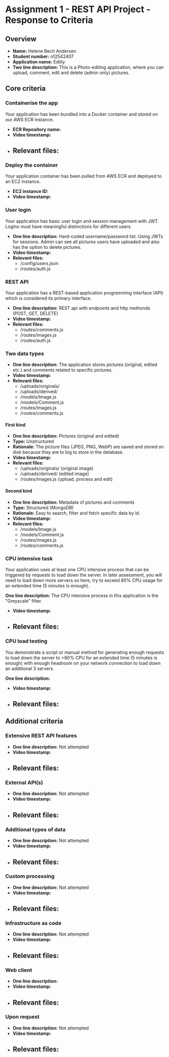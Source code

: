 Assignment 1 - REST API Project - Response to Criteria
================================================

Overview
------------------------------------------------

- **Name:** Helene Bech Andersen
- **Student number:** n12542407
- **Application name:** Editly
- **Two line description:** This is a Photo-editing application, where you can upload, comment, edit and delete (admin only) pictures.  


Core criteria
------------------------------------------------

### Containerise the app

Your application has been bundled into a Docker container and stored on our AWS ECR instance.

- **ECR Repository name:**
- **Video timestamp:**
- **Relevant files:**
    - 

### Deploy the container

Your application container has been pulled from AWS ECR and deployed to an EC2 instance.

- **EC2 instance ID:**
- **Video timestamp:**

### User login

Your application has basic user login and session management with JWT. Logins must have meaningful distinctions for different users.

- **One line description:** Hard-coded username/password list. Using JWTs for sessions. Admin can see all pictures users have uploaded and also has the option to delete pictures.
- **Video timestamp:**
- **Relevant files:**
    - /config/users.json
    - /routes/auth.js

### REST API

Your application has a REST-based application programming interface (API) which is considered its primary interface. 

- **One line description:** REST api with endpoints and http methonds (POST, GET, DELETE)
- **Video timestamp:**
- **Relevant files:**
    - /routes/comments.js
    - /routes/images.js
    - /routes/auth.js

### Two data types

- **One line description:** The application stores pictures (original, edited etc.) and comments related to specific pictures. 
- **Video timestamp:**
- **Relevant files:**
    - /uploads/originals/
    - /uploads/derived/ 
    - /models/Image.js
    - /models/Comment.js
    - /routes/images.js
    - /routes/comments.js

#### First kind

- **One line description:** Pictures (original and edited)
- **Type:** Unstructured 
- **Rationale:** The picture files (JPEG, PNG, WebP) are saved and stored on disk because they are to big to store in the database. 
- **Video timestamp:**
- **Relevant files:**
    - /uploads/originals/ (original image)
    - /uploads/derived/ (edited image)
    - /routes/images.js (upload, process and edit)


#### Second kind

- **One line description:** Metadata of pictures and comments
- **Type:** Structured (MongoDB)
- **Rationale:** Easy to search, filter and fetch specific data by id.
- **Video timestamp:**
- **Relevant files:**
    - /models/Image.js
    - /models/Comment.js
    - /routes/images.js
    - /routes/comments.js

### CPU intensive task

Your application uses at least one CPU intensive process that can be triggered by requests to load down the server. In later assessment, you will need to load down more servers so here, try to exceed 80% CPU usage for an extended time (5 minutes is enough).

 **One line description:** The CPU intensive process in this application is the "Greyscale" filter. 
- **Video timestamp:** 
- **Relevant files:**
    - 

### CPU load testing

You demonstrate a script or manual method for generating enough requests to load down the server to >80% CPU for an extended time (5 minutes is enough) with enough headroom on your network connection to load down an additional 3 servers.

 **One line description:**
- **Video timestamp:** 
- **Relevant files:**
    - 

Additional criteria
------------------------------------------------

### Extensive REST API features

- **One line description:** Not attempted
- **Video timestamp:**
- **Relevant files:**
    - 

### External API(s)

- **One line description:** Not attempted
- **Video timestamp:**
- **Relevant files:**
    - 

### Additional types of data

- **One line description:** Not attempted
- **Video timestamp:**
- **Relevant files:**
    - 

### Custom processing

- **One line description:** Not attempted
- **Video timestamp:**
- **Relevant files:**
    - 

### Infrastructure as code

- **One line description:** Not attempted
- **Video timestamp:**
- **Relevant files:**
    - 

### Web client

- **One line description:**
- **Video timestamp:**
- **Relevant files:**
    -   

### Upon request

- **One line description:** Not attempted
- **Video timestamp:**
- **Relevant files:**
    - 

